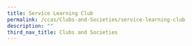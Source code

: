 ```yaml
---
title: Service Learning Club
permalink: /ccas/Clubs-and-Societies/service-learning-club
description: ""
third_nav_title: Clubs and Societies
---
```


